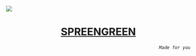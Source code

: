 <a><img src="logo-anime.svg"></img></a>
<h1 align='center'><a href='https://sprin-g-reen.github.io'>SPREENGREEN</a></h1>
<h6 align='right'><code>Made for you</code></h6>
